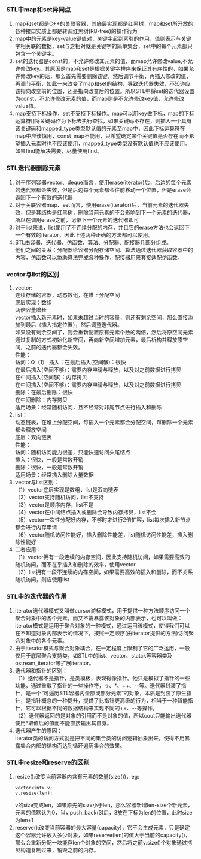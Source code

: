### STL中map和set异同点
1. map和set都是C++的关联容器，其底层实现都是红黑树，map和set所开放的各种接口实质上都是转调红黑树(RB-tree)的操作行为
2. map中的元素是key-value键值对，关键字起到索引的作用，值则表示与关键字相关联的数据，set与之相对就是关键字的简单集合，set中的每个元素都只包含一个关键字。
3. set的迭代器是const的，不允许修改其元素的值，而map允许修改value,不允许修改key。其原因是map和set是根据关键字排序来保证其有序性的，如果允许修改key的话，那么首先需要删除该键，然后调节平衡，再插入修改的值，再调节平衡，如此一来改变了map和set的结构，导致迭代器失效，不知道应该指向改变前的位置，还是指向改变后的位置。所以STL中将set的迭代器设置为const，不允许修改元素的值，而map则是不允许修改key值，允许修改value值。
4. map支持下标操作，set不支持下标操作。map可以用key做下标，map的下标运算符[]将关键码作为下标去执行查找，如果关键码不存在，则插入一个具有该关键码和mapped_type类型默认值的元素至map中，因此下标运算符在map中应该慎用，const_map不能用，只希望确定某个关键值是否存在而不希望插入元素时也不应该使用，mapped_type类型没有默认值也不应该使用。如果find能解决需要，尽量使用find。

### STL迭代器删除元素
1. 对于序列容器vector、deque而言，使用erase(iterator)后，后边的每个元素的迭代器都会失效，但是后边每个元素都会往前移动一个位置，但是erase会返回下一个有效的迭代器
2. 对于关联容器map、set而言，使用erase(iterator)后，当前元素的迭代器失效，但是其结构是红黑树，删除当前元素的不会影响到下一个元素的迭代器，所以在调用erase之前，记录下一个元素的迭代器即可
3. 对于list来说，list使用了不连续分配的内存，并且它的erase方法也会返回下一个有效的iterator，因此上述两种正确的方法都可以使用。
4. STL由容器、迭代器、仿函数、算法、分配器、配接器几部分组成。  
他们之间的关系：分配器给容器分配存储空间、算法通过迭代器获取容器中的内容，仿函数可以协助算法完成各种操作，配接器用来套接适配仿函数。

### vector与list的区别
1. vector:  
连续存储的容器，动态数组，在堆上分配空间  
底层实现：数组  
两倍容量增长  
vector插入新元素时，如果未超过当时的容量，则还有剩余空间，那么直接添加到最后（插入指定位置），然后调整迭代器。  
如果没有剩余空间了，则会重新配置原有元素个数的两倍，然后将原空间元素通过复制的方式初始化新空间，再向新空间增加元素，最后析构并释放原空间，之前的迭代器都会失效。  
性能：  
访问：O（1）
插入：在最后插入(空间够)：很快  
      在最后插入(空间不够)：需要内存申请与释放，以及对之前数据进行拷贝  
在中间插入(空间够)：内存拷贝  
在中间插入(空间不够)：需要内存申请与释放，以及对之前数据进行拷贝   
删除：在最后删除：很快  
在中间删除：内存拷贝  
适用场景：经常随机访问，且不经常对非尾节点进行插入和删除
2. list：  
动态链表，在堆上分配空间，每插入一个元素都会分配空间，每删除一个元素都会释放空间  
底层：双向链表  
性能：  
访问：随机访问能力很差，只能快速访问头尾结点  
插入：很快，一般是常数开销  
删除：很快，一般是常数开销  
适用场景：经常插入删除大量数据
3. vector与list区别：  
（1）vector底层实现是数组，list是双向链表  
（2）vector支持随机访问，list不支持  
（3）vector是顺序内存，list不是  
（4）vector在中间结点插入或删除会导致内存拷贝，list不会  
（5）vector一次性分配好内存，不够时才进行2倍扩容，list每次插入新节点都会进行内存申请  
（6）vector随机访问性能好，插入删除性能差，list随机访问性能差，插入删除性能好
4. 二者应用：  
（1）vector拥有一段连续的内存空间，因此支持随机访问，如果需要高效的随机访问，而不在乎插入和删除的效率，使用vector  
（2）list拥有一段不连续的内存空间，如果需要高效的插入和删除，而不关系随机访问，则应使用list

### STL中的迭代器的作用
1. iterator迭代器模式又叫做cursor游标模式，用于提供一种方法顺序访问一个聚合对象中的各个元素，而又不需暴露该对象的内部表示，也可以叫做：iterator模式是运用于聚合对象的一种模式，通过运用该模式，使得我们可以在不知道对象内部表示的情况下，按照一定顺序(由iterator提供的方法)访问聚合对象中的各个元素。
2. 由于iterator模式与聚合对象耦合，在一定程度上限制了它的广泛运用，一般仅用于底层聚合支持类，如STL中的list、vector、statck等容器类及ostream_iterator等扩展iterator。
3. 迭代器和指针的区别：  
（1）迭代器不是指针，是类模板，表现得像指针。他只是模拟了指针的一些功能，通过重载了指针的一些操作符，->、\*、++、--等。迭代器封装了指针，是一个“可遍历STL容器内全部或部分元素”的对象，本质是封装了原生指针，是指针概念的一种提升，提供了比指针更高级的行为，相当于一种智能指针，它可以根据不同的数据结构来实现不同的++、--等操作。  
（2）迭代器返回的是对象的引用而不是对象的值，所以cout只能输出迭代器使用\*取值后的值而不能直接输出其自身。
4. 迭代器产生的原因：  
iterator类的访问方式就是把不同的集合类的访问逻辑抽象出来，使得不用暴露集合内部的结构而达到循环遍历集合的效果。

### STL中resize和reserve的区别
1. resize():改变当前容器内含有元素的数量(size())，eg:  
    ```
    vector<int> v;
    v.resize(len);
    ```
    v的size变成len，如果原先的size小于len，那么容器新增len-size个新元素，元素的值默认为0，当v.push_back(3)后，3放在下标为len的位置，此时size为len+1
2. reserve():改变当前容器的最大容量(capacity)，它不会生成元素，只是确定这个容器允许放入多少对象，如果reserve(len)的值大于当前的capacity()，那么会重新分配一块能存len个对象的空间，然后将之前v.size()个对象通过拷贝构造复制过来，销毁之前的内存。